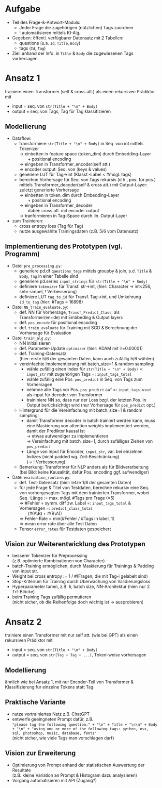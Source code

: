 Aufgabe
=======

- Teil des Frage-&-Antwort-Moduls:
  - Jeder Frage die zugehörigen (nützlichen) Tags zuordnen
  - ! automatisieren mittels KI-Alg.
- Gegeben: öffentl. verfügbarer Datensatz mit 2 Tabellen:
  - questions (u.a. `Id`, `Title`, `Body`)
  - tags (`Id`, `Tag`)
- Ziel: anhand der Info. in `Title` & `Body` die zugewiesenen Tags vorhersagen

Ansatz 1
========

trainiere einen Transformer (self & cross att.) als einen rekursiven Prädiktor
mit

- input = seq. von `str(Title + "\n" + Body)`
- output = seq. von Tags, Tag für Tag klassifizieren

Modellierung
------------

- Dataflow:
  - transformiere `str(Title + "\n" + Body)` in Seq. von int mittels Tokenizer  
    → einbetten in feature space (token\_dim) durch Embedding-Layer  
      + positional encoding  
    → eingeben in Transformer\_encoder(self att.)  
    ⇒ encoder output: Seq. von (keys & values)
  - generiere LUT für Tag→int (Klassf.-Label < #mögl. tags)
  - berechne Vorhersage für Seq. von Tags rekursiv (d.h., pos. für pos.)
    mittels Transformer\_decoder(self & cross att.) mit Output-Layer:  
    zuletzt generierte Vorhersage  
    → einbetten in token\_dim durch Embedding-Layer  
      + positional encoding  
    → eingeben in Transformer\_decoder  
      dabei: cross att. mit encoder output  
    → tranformieren in Tag-Space durch lin. Output-Layer
- zum Trainieren:
  - cross entropy loss (Tag für Tag)
  - nutze ausgewählte Trainingsdaten (z.B. 5/6 vom Datensatz)

Implementierung des Prototypen (vgl. Programm)
----------------------------------------------

- Datei `pre_processing.py`:
  - generiere pd.df `questions_tags` mittels groupby & join, s.d. `Title` &
    `Body`, `Tag` in einer Tabelle sind
  - generiere pd.series `input_strings` für `str(Title + "\n" + Body)`
  - definiere `tokenizer` für Transf. str→int,
    (hier: Character → int<256, sehr simpel, ! Verbesserung)
  - definiere LUT `tag_to_id` für Transf. Tag→int, und Umkehrung `id_to_tag`
    (hier: #Tags = 16898)
- Datei `NN_train_evaluate.py`:
  - def. NN für Vorhersage, `Transf_Predict_Class`, als Transformer(en+de) mit
    Embbeding & Output layers
  - def. `pos_encode` für positional encoding
  - def. `train_evaluate` für Training mit SGD & Berechnung der Vorhersage für
    Evaluation
- Datei `train_alg.py`:
  - NN initialisieren
  - def. Parameter-Update `optimizer` (hier: ADAM mit lr=0.00001)
  - def. Training-Datensatz  
    (hier: erste 5/6 der gesamten Daten, kann auch zufällig 5/6 wählen)
  - vereinfachte Implementierung mit batch\_size=1 & random sampling:
    - wähle zufällig einen Index für `str(Title + "\n" + Body)` =: `input_str`
      mit zugehörigen Tags =: `input_tags_total`
    - wähle zufällig eine Pos. `pos_predict` in Seq. von Tags zum Vorhersagen
    - nehmne alle Tags vor Pos. `pos_predict` auf =: `input_tags_used` als
      input für decoder von Transformer
    - traininiere NN so, dass nur der Loss bzgl. der letzten Pos. in Output
      berücksichtigt wird (nur Vorhersage für `pos_predict` opt.)
  - Hintergrund für die Vereinfachung mit batch\_size=1 & random sampling:
    - damit Transformer decoder in batch trainiert werden kann, muss eine
      Maskierung von attention weights implementiert werden, damit der
      Prediktor kausal ist  
      → etwas aufwendiger zu implementieren  
      → Vereinfachung mit batch\_size=1, durch zufälliges Ziehen von
      `pos_predict`
    - Länge von Input für Encoder, `input_str`, var. bei einzelnen Indizes
      (nicht padded wg. Zeit-Beschränkung)  
    (→ ! Verbesserung)
  - Bemerkung: Transformer für NLP anders als für Bildverarbeitung  
    (bei Bild: keine Kausalität, dafür Pos. encoding ggf. aufwendiger)
- Datei `evaluation_routine.py`:
  - def. Test-Datensatz (hier: letze 1/6 der gesamten Daten)
  - für jede Frage & Titel von Testdaten, berechne rekursiv eine Seq. von
    vorhergesagten Tags mit dem trainierten Transformer, wobei Seq.-Länge :=
    max. mögl. #Tags pro Frage (=5)  
    ⇒ #Fehler = symm. diff zw. Label =: `input_tags_total` & Vorhersagen =:
    `predict_class_total`  
      (#(A\B) + #(B\A))  
    ⇒ Fehler-Rate = min{#Fehler / #Tags in label, 1}  
    ⇒ mean error rate über alle Test Daten
  - Tensor `error_rates` für Testdaten gespeichert

Vision zur Weiterentwicklung des Prototypen
-------------------------------------------

- besserer Tokenizer für Preprocessing  
  (z.B. optimierte Kombinationen von Character)
- batch-Training ermöglichen, durch Maskierung für Trainings & Padding von
  input str.
- Weight bei cross entropy := 1 / #(Fragen, die mit Tag-i gelabelt sind)
- Stop-Kriterium für Training durch Überwachung von Validierungsloss
- Hyperparameter tunen, z.B. lr, batch size, NN-Architektur (hier: nur 2
  Trf-Blöcke)
- beim Training Tags zufällig permutieren  
  (nicht sicher, ob die Reihenfolge doch wichtig ist → ausprobieren)

Ansatz 2
========

trainiere einen Transformer mit nur self att. (wie bei GPT) als einen
rekursiven Prädiktor mit

- input = seq. von `str(Title + "\n" + Body)`
- output = seq. von `str(Tag + Tag + ...)`, Token-weise vorhersagen

Modellierung
------------

ähnlich wie bei Ansatz 1, mit nur Encoder-Teil von Transformer &
Klassifizierung für einzelne Tokens statt Tag

Praktische Variante
-------------------

- nutze vortrainiertes Netz z.B. ChatGPT
- entwerfe geeingneten Prompt dafür, z.B.  
  `"please tag the following question:" + "\n" + Title + "\n\n" + Body + "\n" +
  "using one or more of the following tags: python, osx, sql, photoshop, music,
  database, fonts"`  
  (nicht sicher, wie viele Tags man vorschlagen darf)

Vision zur Erweiterung
----------------------

- Optimierung von Prompt anhand der statistischen Auswertung der Resultate  
  (z.B. kleine Variation an Prompt & Histogram dazu analysieren)
- Vorgang automatisieren mit API (Zugang?)


